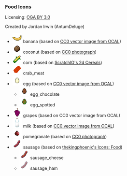 ### Food Icons

Licensing: [OGA BY 3.0](http://static.opengameart.org/OGA-BY-3.0.txt)

Created by Jordan Irwin (AntumDeluge)

- ![banana](PNG/32x32/banana.png) banana (based on [CC0 vector image from OCAL](https://freesvg.org/edible-yellow-fruit-clip-art))
- ![coconut](PNG/32x32/coconut.png) coconut (based on [CC0 photograph](https://commons.wikimedia.org/wiki/File:Coconut_face.jpg))
- ![corn](PNG/32x32/corn.png) corn (based on [ScratchIO's 2d Cereals](https://opengameart.org/node/99282))
- ![crab meat](PNG/32x32/crab_meat.png) crab_meat
- ![egg](PNG/32x32/egg.png) egg (based on [CC0 vector image from OCAL](https://freesvg.org/vector-illustration-of-white-egg))
  - ![chocolate egg](PNG/32x32/egg_chocolate.png) egg_chocolate
  - ![spotted egg](PNG/32x32/egg_spotted.png) egg_spotted
- ![grapes](PNG/32x32/grapes.png) grapes (based on CC0 vector image from OCAL)
- ![milk](PNG/32x32/milk.png) milk (based on [CC0 vector image from OCAL](https://freesvg.org/milk-in-bottle-vector-image))
- ![pomegranate](PNG/32x32/pomegranate.png) pomegranate (based on [CC0 photograph](https://commons.wikimedia.org/wiki/File:Afghan_pomegranate_Kandahar.jpg))
- ![sausage](PNG/32x32/sausage.png) sausage (based on [thekingphoenix's Icons: Food](https://opengameart.org/node/77345))
  - ![cheese sausage](PNG/32x32/sausage_cheese.png) sausage_cheese
  - ![ham sausage](PNG/32x32/sausage_ham.png) sausage_ham
